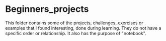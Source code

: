 # Beginners_projects

This folder contains some of the projects, challenges, exercises or examples that I found interesting, done during learning.
They do not have a specific order or relationship.
It also has the purpose of "notebook".
